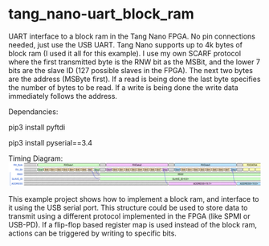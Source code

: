 # tang_nano-uart_block_ram
UART interface to a block ram in the Tang Nano FPGA. No pin connections needed, just use the USB UART.
Tang Nano supports up to 4k bytes of block ram (I used it all for this example). I use my own SCARF protocol where the first transmitted byte is the RNW bit as the MSBit, and the lower 7 bits are the slave ID (127 possible slaves in the FPGA). The next two bytes are the address (MSByte first). If a read is being done the last byte specifies the number of bytes to be read. If a write is being done the write data immediately follows the address.

Dependancies:

pip3 install pyftdi

pip3 install pyserial==3.4

Timing Diagram:
![picture](https://github.com/charkster/tang_nano-uart_block_ram/blob/main/images/uart_header1.png)

This example project shows how to implement a block ram, and interface to it using the USB serial port. This structure could be used to store data to transmit using a different protocol implemented in the FPGA (like SPMI or USB-PD). If a flip-flop based register map is used instead of the block ram, actions can be triggered by writing to specific bits.
